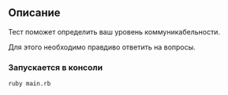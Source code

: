 ## Описание

Тест поможет определить ваш уровень коммуникабельности.

Для этого необходимо правдиво ответить на вопросы.

### Запускается в консоли

`ruby main.rb`
